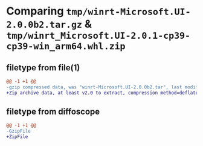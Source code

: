 # Comparing `tmp/winrt-Microsoft.UI-2.0.0b2.tar.gz` & `tmp/winrt_Microsoft.UI-2.0.1-cp39-cp39-win_arm64.whl.zip`

## filetype from file(1)

```diff
@@ -1 +1 @@
-gzip compressed data, was "winrt-Microsoft.UI-2.0.0b2.tar", last modified: Sat Dec  2 18:28:13 2023, max compression
+Zip archive data, at least v2.0 to extract, compression method=deflate
```

## filetype from diffoscope

```diff
@@ -1 +1 @@
-GzipFile
+ZipFile
```

